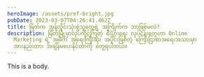 ```yaml
---
heroImage: /assets/pref-bright.jpg
pubDate: 2023-03-07T04:26:41.462Z
title: မြိတ်က အွန်လိုင်းသုံးစွဲသူတွေရဲ့ အကြိုက်က ဘာဖြစ်မလဲ?
description: မြိတ်မြို့မှာလုပ်ကိုင်ကြတဲ့ စီးပွားရေး လုပ်ငန်းတွေဟာ Online
  Marketing ရဲ့ အဓိက အရေးကြီးဆုံး အပိုင်းဖြစ်တဲ့ ကြော်ငြာစာအရေးအသားမှာ
  အားနည်းတာ၊ အချိန်မပေးနိုင်တာကို တွေ့ရပါတယ်။
---
```

T﻿his is a body.